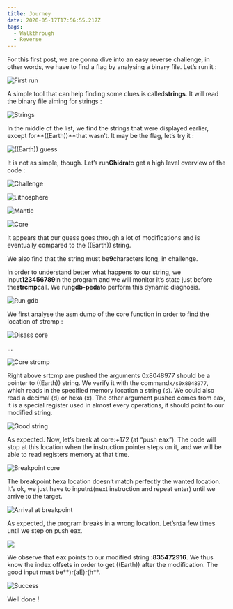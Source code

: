 ```yaml
---
title: Journey
date: 2020-05-17T17:56:55.217Z
tags:
  - Walkthrough
  - Reverse
---
```

For this first post, we are gonna dive into an easy reverse challenge, in other words, we have to find a flag by analysing a binary file. Let’s run it :

![](https://alecsis.netlify.app/images/uploads/1.png "First run")

A simple tool that can help finding some clues is called**strings**. It will read the binary file aiming for strings :

![](https://alecsis.netlify.app/images/uploads/2.png "Strings")

In the middle of the list, we find the strings that were displayed earlier, except for**((Earth))**that wasn’t. It may be the flag, let’s try it :

![](https://alecsis.netlify.app/images/uploads/3.png "((Earth)) guess")

It is not as simple, though. Let’s run**Ghidra**to get a high level overview of the code :

![](https://alecsis.netlify.app/images/uploads/5.png "Challenge")

![](https://alecsis.netlify.app/images/uploads/6.png "Lithosphere")

![](https://alecsis.netlify.app/images/uploads/7.png "Mantle")

![](https://alecsis.netlify.app/images/uploads/8.png "Core")

It appears that our guess goes through a lot of modifications and is eventually compared to the ((Earth)) string.

We also find that the string must be**9**characters long, in challenge.

In order to understand better what happens to our string, we input**123456789**in the program and we will monitor it’s state just before the**strcmp**call. We run**gdb-peda**to perform this dynamic diagnosis.

![](https://alecsis.netlify.app/images/uploads/9.png "Run gdb")

We first analyse the asm dump of the core function in order to find the location of strcmp :

![](https://alecsis.netlify.app/images/uploads/10.png "Disass core")

…

![](https://alecsis.netlify.app/images/uploads/11.png "Core strcmp")

Right above srtcmp are pushed the arguments 0x8048977 should be a pointer to ((Earth)) string. We verify it with the command`x/s0x8048977`, which reads in the specified memory location a string (s). We could also read a decimal (d) or hexa (x). The other argument pushed comes from eax, it is a special register used in almost every operations, it should point to our modified string.

![](https://alecsis.netlify.app/images/uploads/12.png "Good string")

As expected. Now, let’s break at core:+172 (at “push eax”). The code will stop at this location when the instruction pointer steps on it, and we will be able to read registers memory at that time.

![](https://alecsis.netlify.app/images/uploads/13.png "Breakpoint core")

The breakpoint hexa location doesn’t match perfectly the wanted location. It’s ok, we just have to input`ni`(next instruction and repeat enter) until we arrive to the target.

![](https://alecsis.netlify.app/images/uploads/14.png "Arrival at breakpoint")

As expected, the program breaks in a wrong location. Let’s`ni`a few times until we step on push eax.

![](https://alecsis.netlify.app/images/uploads/15.png)

We observe that eax points to our modified string :**835472916**. We thus know the index offsets in order to get ((Earth)) after the modification. The good input must be**)r(aE)r(h**.

![](https://alecsis.netlify.app/images/uploads/16.png "Success")

Well done !
